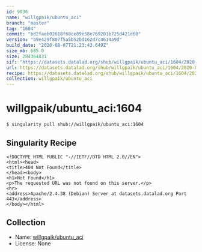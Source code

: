 ```yaml
---
id: 9036
name: "willgpaik/ubuntu_aci"
branch: "master"
tag: "1604"
commit: "bd2faeb02618f68ce89e58e769201b725d421d60"
version: "b9e429f807f5a5b52bd162d7c4614a9d"
build_date: "2020-08-07T21:23:43.649Z"
size_mb: 685.0
size: 284364831
sif: "https://datasets.datalad.org/shub/willgpaik/ubuntu_aci/1604/2020-08-07-bd2faeb0-b9e429f8/b9e429f807f5a5b52bd162d7c4614a9d.sif"
url: https://datasets.datalad.org/shub/willgpaik/ubuntu_aci/1604/2020-08-07-bd2faeb0-b9e429f8/
recipe: https://datasets.datalad.org/shub/willgpaik/ubuntu_aci/1604/2020-08-07-bd2faeb0-b9e429f8/Singularity
collection: willgpaik/ubuntu_aci
---
```


# willgpaik/ubuntu_aci:1604

```bash
$ singularity pull shub://willgpaik/ubuntu_aci:1604
```

## Singularity Recipe

```singularity
<!DOCTYPE HTML PUBLIC "-//IETF//DTD HTML 2.0//EN">
<html><head>
<title>404 Not Found</title>
</head><body>
<h1>Not Found</h1>
<p>The requested URL was not found on this server.</p>
<hr>
<address>Apache/2.4.38 (Debian) Server at datasets.datalad.org Port 443</address>
</body></html>
```

## Collection

 - Name: [willgpaik/ubuntu_aci](https://github.com/willgpaik/ubuntu_aci)
 - License: None

